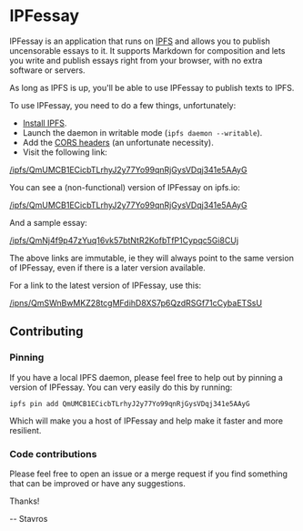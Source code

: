 IPFessay
========

IPFessay is an application that runs on [IPFS](https://ipfs.io/) and allows you
to publish uncensorable essays to it. It supports Markdown for composition and
lets you write and publish essays right from your browser, with no extra
software or servers.

As long as IPFS is up, you'll be able to use IPFessay to publish texts to IPFS.

To use IPFessay, you need to do a few things, unfortunately:

* [Install IPFS](https://ipfs.io/docs/install/).
* Launch the daemon in writable mode (`ipfs daemon --writable`).
* Add the [CORS headers](https://github.com/ipfs/js-ipfs-api#cors) (an
  unfortunate necessity).
* Visit the following link:

[/ipfs/QmUMCB1ECicbTLrhyJ2y77Yo99qnRjGysVDqj341e5AAyG](http://localhost:8080/ipfs/QmUMCB1ECicbTLrhyJ2y77Yo99qnRjGysVDqj341e5AAyG)

You can see a (non-functional) version of IPFessay on ipfs.io:

[/ipfs/QmUMCB1ECicbTLrhyJ2y77Yo99qnRjGysVDqj341e5AAyG](https://ipfs.io/ipfs/QmUMCB1ECicbTLrhyJ2y77Yo99qnRjGysVDqj341e5AAyG)

And a sample essay:

[/ipfs/QmNj4f9p47zYuq16vk57btNtR2KofbTfP1Cypqc5Gi8CUj](https://ipfs.io/ipfs/QmNj4f9p47zYuq16vk57btNtR2KofbTfP1Cypqc5Gi8CUj)

The above links are immutable, ie they will always point to the same version of
IPFessay, even if there is a later version available.

For a link to the latest version of IPFessay, use this:

[/ipns/QmSWnBwMKZ28tcgMFdihD8XS7p6QzdRSGf71cCybaETSsU](/ipns/QmSWnBwMKZ28tcgMFdihD8XS7p6QzdRSGf71cCybaETSsU)


Contributing
------------

### Pinning

If you have a local IPFS daemon, please feel free to help out by pinning
a version of IPFessay. You can very easily do this by running:

~~~
ipfs pin add QmUMCB1ECicbTLrhyJ2y77Yo99qnRjGysVDqj341e5AAyG
~~~

Which will make you a host of IPFessay and help make it faster and more
resilient.


### Code contributions

Please feel free to open an issue or a merge request if you find something that
can be improved or have any suggestions.

Thanks!

-- Stavros
